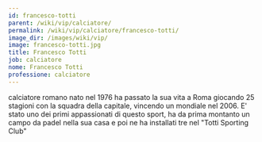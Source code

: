 ```yaml
---
id: francesco-totti
parent: /wiki/vip/calciatore/
permalink: /wiki/vip/calciatore/francesco-totti/
image_dir: /images/wiki/vip/
image: francesco-totti.jpg
title: Francesco Totti
job: calciatore
nome: Francesco Totti
professione: calciatore
---
```

calciatore romano nato nel 1976 ha passato la sua vita a Roma giocando 25 stagioni con la squadra della capitale, vincendo un mondiale nel 2006. E' stato uno dei primi appassionati di questo sport, ha da prima montanto un campo da padel nella sua casa e poi ne ha installati tre nel "Totti Sporting Club"